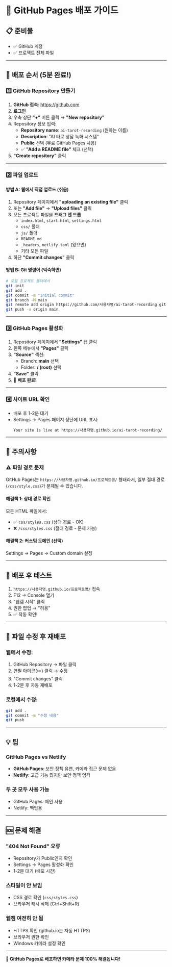 # 🚀 GitHub Pages 배포 가이드

## 📋 준비물
- ✅ GitHub 계정
- ✅ 프로젝트 전체 파일

---

## 🎯 배포 순서 (5분 완료!)

### 1️⃣ GitHub Repository 만들기

1. **GitHub 접속**: https://github.com
2. **로그인**
3. 우측 상단 **"+"** 버튼 클릭 → **"New repository"**
4. Repository 정보 입력:
   - **Repository name**: `ai-tarot-recording` (원하는 이름)
   - **Description**: "AI 타로 상담 녹화 시스템"
   - **Public** 선택 (무료 GitHub Pages 사용)
   - ✅ **"Add a README file"** 체크 (선택)
5. **"Create repository"** 클릭

---

### 2️⃣ 파일 업로드

#### 방법 A: 웹에서 직접 업로드 (쉬움)

1. Repository 페이지에서 **"uploading an existing file"** 클릭
2. 또는 **"Add file"** → **"Upload files"** 클릭
3. 모든 프로젝트 파일을 **드래그 앤 드롭**
   - `index.html`, `start.html`, `settings.html`
   - `css/` 폴더
   - `js/` 폴더
   - `README.md`
   - `_headers`, `netlify.toml` (있으면)
   - 기타 모든 파일
4. 하단 **"Commit changes"** 클릭

#### 방법 B: Git 명령어 (익숙하면)

```bash
# 로컬 프로젝트 폴더에서
git init
git add .
git commit -m "Initial commit"
git branch -M main
git remote add origin https://github.com/사용자명/ai-tarot-recording.git
git push -u origin main
```

---

### 3️⃣ GitHub Pages 활성화

1. Repository 페이지에서 **"Settings"** 탭 클릭
2. 왼쪽 메뉴에서 **"Pages"** 클릭
3. **"Source"** 섹션:
   - Branch: **main** 선택
   - Folder: **/ (root)** 선택
4. **"Save"** 클릭
5. 🎉 **배포 완료!**

---

### 4️⃣ 사이트 URL 확인

- 배포 후 1-2분 대기
- Settings → Pages 페이지 상단에 URL 표시:
  ```
  Your site is live at https://사용자명.github.io/ai-tarot-recording/
  ```

---

## 🔧 주의사항

### ⚠️ 파일 경로 문제

GitHub Pages는 `https://사용자명.github.io/프로젝트명/` 형태라서,
일부 절대 경로(`/css/style.css`)가 문제될 수 있습니다.

#### 해결책 1: 상대 경로 확인
모든 HTML 파일에서:
- ✅ `css/styles.css` (상대 경로 - OK)
- ❌ `/css/styles.css` (절대 경로 - 문제 가능)

#### 해결책 2: 커스텀 도메인 (선택)
Settings → Pages → Custom domain 설정

---

## 🎯 배포 후 테스트

1. `https://사용자명.github.io/프로젝트명/` 접속
2. F12 → Console 열기
3. "웹캠 시작" 클릭
4. 권한 팝업 → "허용"
5. ✅ 작동 확인!

---

## 🔄 파일 수정 후 재배포

### 웹에서 수정:
1. GitHub Repository → 파일 클릭
2. 연필 아이콘(✏️) 클릭 → 수정
3. "Commit changes" 클릭
4. 1-2분 후 자동 재배포

### 로컬에서 수정:
```bash
git add .
git commit -m "수정 내용"
git push
```

---

## 💡 팁

### GitHub Pages vs Netlify
- **GitHub Pages**: 보안 정책 유연, 카메라 접근 문제 없음
- **Netlify**: 고급 기능 많지만 보안 정책 엄격

### 두 곳 모두 사용 가능
- GitHub Pages: 메인 사용
- Netlify: 백업용

---

## 🆘 문제 해결

### "404 Not Found" 오류
- Repository가 Public인지 확인
- Settings → Pages 활성화 확인
- 1-2분 대기 (배포 시간)

### 스타일이 안 보임
- CSS 경로 확인 (`css/styles.css`)
- 브라우저 캐시 삭제 (Ctrl+Shift+R)

### 웹캠 여전히 안 됨
- HTTPS 확인 (github.io는 자동 HTTPS)
- 브라우저 권한 확인
- Windows 카메라 설정 확인

---

**🎉 GitHub Pages로 배포하면 카메라 문제 100% 해결됩니다!**
